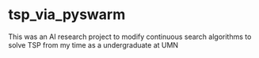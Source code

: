 # tsp_via_pyswarm
This was an AI research project to modify continuous search algorithms to solve TSP from my time as a undergraduate at UMN
